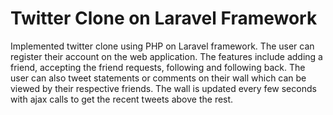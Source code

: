 # Twitter Clone on Laravel Framework 

Implemented twitter clone using PHP on Laravel framework. The user can register their account on the web application. The features include adding a friend, accepting the friend requests, following and following back. The user can also tweet statements or comments on their wall which can be viewed by their respective friends. The wall is updated every few seconds with ajax calls to get the recent tweets above the rest. 
